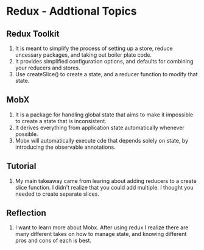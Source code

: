 # Redux - Addtional Topics  

## Redux Toolkit  

1. It is meant to simplify the process of setting up a store, reduce uncessary packages, and taking out boiler plate code.  
2. It provides simplified configuration options,  and defaults for combining your reducers and stores.  
3. Use createSlice() to create a state, and a reducer function to modify that state.  

## MobX  

1. It is a package for handling global state that aims to make it impossible to create a state that is inconsistent.  
2. It derives everything from application state automatically whenever possible.  
3. Mobx will automatically execute cde that depends solely on state, by introducing the observable annotations.  

## Tutorial  

1. My main takeaway came from learing about adding reducers to a create slice function. I didn't realize that you could add multiple. I thought you needed to create separate slices.

## Reflection  

1. I want to learn more about Mobx. After using redux I realize there are many different takes on how to manage state, and knowing different pros and cons of each is best.  
